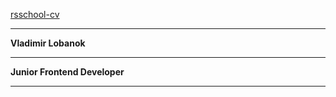 [rsschool-cv](https://github.com/VladimirLGit/rsschool-cv.git)

---

**Vladimir Lobanok**

---
**Junior Frontend Developer**

---